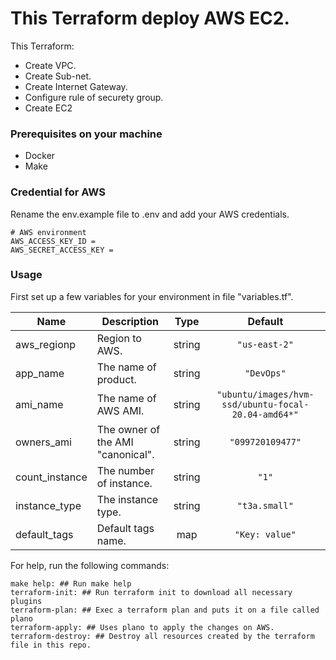 # This Terraform deploy AWS EC2.

This Terraform:
* Create VPC.
* Create Sub-net.
* Create Internet Gateway.
* Configure rule of securety group.
* Create EC2

### Prerequisites on your machine

* Docker
* Make

### Credential for AWS
Rename the env.example file to .env and add your AWS credentials.
```shell
# AWS environment
AWS_ACCESS_KEY_ID =
AWS_SECRET_ACCESS_KEY =
```

### Usage
First set up a few variables for your environment in file "variables.tf".

| Name | Description | Type | Default |
|------|-------------|:----:|:-----:|
| aws\_regionp | Region to AWS. | string | `"us-east-2"` |
| app\_name | The name of product. | string | `"DevOps"` |
| ami\_name | The name of AWS AMI. | string | `"ubuntu/images/hvm-ssd/ubuntu-focal-20.04-amd64*"` |
| owners\_ami | The owner of the AMI "canonical". | string | `"099720109477"` |
| count\_instance | The number of instance. | string | `"1"` |
| instance\_type | The instance type. | string | `"t3a.small"` |
| default\_tags | Default tags name. | map | `"Key: value"` |

For help, run the following commands:

```make
make help: ## Run make help 
terraform-init: ## Run terraform init to download all necessary plugins
terraform-plan: ## Exec a terraform plan and puts it on a file called plano
terraform-apply: ## Uses plano to apply the changes on AWS.
terraform-destroy: ## Destroy all resources created by the terraform file in this repo.
```